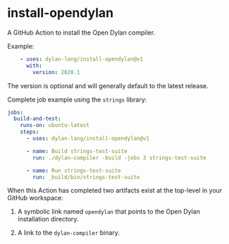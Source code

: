 # install-opendylan

A GitHub Action to install the Open Dylan compiler.

Example:

```yaml
    - uses: dylan-lang/install-opendylan@v1
      with:
        version: 2020.1
```

The version is optional and will generally default to the latest release.

Complete job example using the `strings` library:

```yaml
jobs:
  build-and-test:
    runs-on: ubuntu-latest
    steps:
      - uses: dylan-lang/install-opendylan@v1

      - name: Build strings-test-suite
        run: ./dylan-compiler -build -jobs 3 strings-test-suite

      - name: Run strings-test-suite
        run: _build/bin/strings-test-suite
```

When this Action has completed two artifacts exist at the top-level in your
GitHub workspace:

1.  A symbolic link named `opendylan` that points to the Open Dylan
    installation directory.

2.  A link to the `dylan-compiler` binary.
